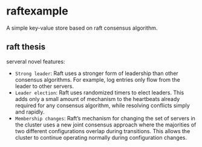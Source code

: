 # raftexample
A simple key-value store based on raft consensus algorithm.

## raft thesis
serveral novel features:
- ``Strong leader``: Raft uses a stronger form of leadership than other consensus algorithms. For example, log entries only flow from the leader to other servers.
- ``Leader election``: Raft uses randomized timers to elect leaders. This adds only a small amount of mechanism to the heartbeats already required for any consensus algorithm, while resolving conflicts simply and rapidly.
- ``Membership changes``: Raft’s mechanism for changing the set of servers in the cluster uses a new joint consensus approach where the majorities of two different configurations overlap during transitions. This allows the cluster to continue operating normally during configuration changes.